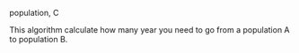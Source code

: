 population, C

This algorithm calculate how many year you need to go from a population A to population B.
